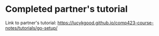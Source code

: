 # Completed partner's tutorial
Link to partner's tutorial: https://lucykgood.github.io/comp423-course-notes/tutorials/go-setup/
